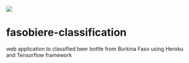 ![](https://github.com/armelsoubeiga/fasobiere-classification/blob/master/static/bf-biere.jpg)

# fasobiere-classification

web application to classified beer bottle from Burkina Faso using Heroku and Tensorflow framework
